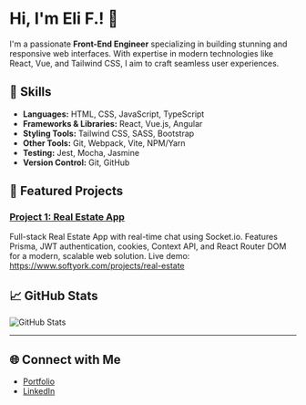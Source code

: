 # Hi, I'm Eli F.! 👋

I'm a passionate **Front-End Engineer** specializing in building stunning and responsive web interfaces. With expertise in modern technologies like React, Vue, and Tailwind CSS, I aim to craft seamless user experiences.

## 🚀 Skills
- **Languages:** HTML, CSS, JavaScript, TypeScript
- **Frameworks & Libraries:** React, Vue.js, Angular
- **Styling Tools:** Tailwind CSS, SASS, Bootstrap
- **Other Tools:** Git, Webpack, Vite, NPM/Yarn
- **Testing:** Jest, Mocha, Jasmine
- **Version Control:** Git, GitHub

## 🌟 Featured Projects
### [Project 1: Real Estate App](https://github.com/scriptwizpro/real_estate_ui)
Full-stack Real Estate App with real-time chat using Socket.io. Features Prisma, JWT authentication, cookies, Context API, and React Router DOM for a modern, scalable web solution. Live demo: https://www.softyork.com/projects/real-estate

## 📈 GitHub Stats
![GitHub Stats](https://github-readme-stats.vercel.app/api?username=scriptwizpro&show_icons=true&theme=radical)

---

## 🌐 Connect with Me
- [Portfolio](https://www.softyork.com)
- [LinkedIn](https://linkedin.com/in/eli-f-)
